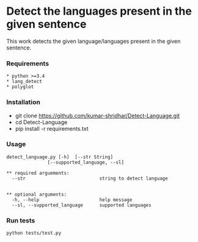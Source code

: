 # Detect the languages present in the given sentence

This work detects the given language/languages present in the given sentence.

### Requirements

```
* python >=3.4
* lang_detect
* polyglot

```

### Installation

* git clone https://github.com/kumar-shridhar/Detect-Language.git
* cd Detect-Language
* pip install -r requirements.txt

### Usage

```
detect_language.py [-h]  [--str String]
               [--supported_language, --sl]

** required arguements:
  --str                           string to detect language


** optional arguments:
  -h, --help                      help message
  --sl, --supported_language      supported languages

```
### Run tests


```
python tests/test.py

```
